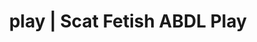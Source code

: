 ---
categories:
- Body Positivity
- Fantasy Kink
- E-Girl Erotica
- ASMR Porn
- Alt Aesthetic
image: /assets/images/1747714216884.jpg
layout: post
schema:
  description: Premium adult content featuring Scat Fetish, ABDL Play. High-quality
    visuals with sensual themes.
  keywords:
  - ASMR Porn
  - Mindful Kink
  - ABDL Play
  - Gender-Fluid
  - Scat Fetish
  name: 1747714216884 | Scat Fetish ABDL Play
  type: VisualArtwork
seo:
  description: Featured content with artistic Scat Fetish, ABDL Play. HD images available.
  keywords: Scat Fetish, ABDL Play
  og_image: /assets/images/1747714216884.jpg
  schema_type: VisualArtwork
tags:
- '#play'
- Scat Fetish
- ABDL Play
title: play | Scat Fetish ABDL Play
---